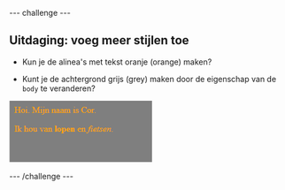 --- challenge ---

## Uitdaging: voeg meer stijlen toe

+ Kun je de alinea's met tekst oranje (orange) maken?

+ Kunt je de achtergrond grijs (grey) maken door de eigenschap van de ` body ` te veranderen?

![screenshot](images/birthday-more-style.png)

--- /challenge ---